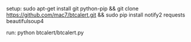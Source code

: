setup:
	sudo apt-get install git python-pip && git clone https://github.com/mac7/btcalert.git && sudo pip install notify2 requests beautifulsoup4 

run: 
	python btcalert/btcalert.py

